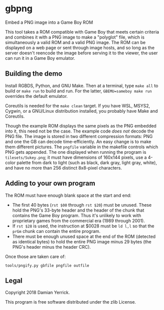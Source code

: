 gbpng
=====
Embed a PNG image into a Game Boy ROM

This tool takes a ROM compatible with Game Boy that meets certain
criteria and combines it with a PNG image to make a "polyglot" file,
which is simultaneously a valid ROM and a valid PNG image.  The ROM
can be displayed on a web page or sent through image hosts, and so
long as the server doesn't reencode the image before serving it to
the viewer, the user can run it in a Game Boy emulator.

Building the demo
--------
Install RGBDS, Python, and GNU Make.  Then at a terminal, type
`make all` to build or `make run` to build and run.  For the latter,
`GBEMU=sameboy make run` overrides the default emulator.

Coreutils is needed for the `make clean` target. If you have WSL,
MSYS2, Cygwin, or a GNU/Linux distribution installed, you probably
have Make and Coreutils.

Though the example ROM displays the same pixels as the PNG embedded
into it, this need not be the case.  The example code *does not*
decode the PNG file.  The image is stored in two different
compression formats: PNG and one the GB can decode time-efficiently.
An easy change is to make them different pictures.  The `pngfile`
variable in the makefile controls which PNG gets appended.  The one
displayed when running the program is `tilesets/Sukey.png`; it must
have dimensions of 160x144 pixels, use a 4-color palette from dark
to light (such as black, dark gray, light gray, white), and have no
more than 256 distinct 8x8-pixel characters.

Adding to your own program
--------------------------
The ROM must have enough blank space at the start and end:

- The first 40 bytes (`rst $00` through `rst $20`) must be unused.
  These hold the PNG's 33-byte header and the header of the chunk
  that contains the Game Boy program.  Thus it's unlikely to work
  with proprietary games from the commercial era (1989 through 2001).
- If `rst $28` is used, the instruction at $0028 must be `ld l,l`
  so that the `prGm` chunk can contain the entire program.
- There must be enough unused space at the end of the ROM (detected
  as identical bytes) to hold the entire PNG image minus 29 bytes
  (the PNG's header minus the header CRC).

Once those are taken care of:

    tools/pngify.py gbfile pngfile outfile


Legal
-----
Copyright 2018 Damian Yerrick.

This program is free software distributed under the zlib License.
